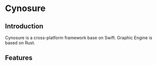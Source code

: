 # Cynosure

## Introduction
Cynosure is a cross-platform framework base on Swift. Graphic Engine is based on Rust.

## Features
